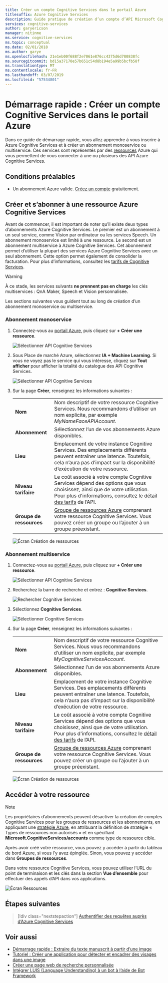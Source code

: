 ```yaml
---
title: Créer un compte Cognitive Services dans le portail Azure
titlesuffix: Azure Cognitive Services
description: Guide pratique de création d’un compte d’API Microsoft Cognitive Services sur le Portail Azure.
services: cognitive-services
author: garyericson
manager: nitinme
ms.service: cognitive-services
ms.topic: conceptual
ms.date: 02/01/2018
ms.author: garye
ms.openlocfilehash: 21e1eb00f688f2e7061e876cc4375d6d780838fc
ms.sourcegitcommit: bd15a37170e57b651c54d8b194e5a99b5bcfb58f
ms.translationtype: MT
ms.contentlocale: fr-FR
ms.lasthandoff: 03/07/2019
ms.locfileid: "57534801"
---
```

# <a name="quickstart-create-a-cognitive-services-account-in-the-azure-portal"></a>Démarrage rapide : Créer un compte Cognitive Services dans le portail Azure

Dans ce guide de démarrage rapide, vous allez apprendre à vous inscrire à Azure Cognitive Services et à créer un abonnement monoservice ou multiservice. Ces services sont représentés par des [ressources](https://docs.microsoft.com/azure/azure-resource-manager/resource-group-portal) Azure qui vous permettent de vous connecter à une ou plusieurs des API Azure Cognitive Services.

## <a name="prerequisites"></a>Conditions préalables

* Un abonnement Azure valide. [Créez un compte](https://azure.microsoft.com/free/) gratuitement.

## <a name="create-and-subscribe-to-an-azure-cognitive-services-resource"></a>Créer et s’abonner à une ressource Azure Cognitive Services

Avant de commencer, il est important de noter qu’il existe deux types d’abonnements Azure Cognitive Services. Le premier est un abonnement à un seul service, comme Vision par ordinateur ou les services Speech. Un abonnement monoservice est limité à une ressource. Le second est un abonnement multiservice à Azure Cognitive Services. Cet abonnement permet d’utiliser la plupart des services Azure Cognitive Services avec un seul abonnement. Cette option permet également de consolider la facturation. Pour plus d’informations, consultez les [tarifs de Cognitive Services](https://azure.microsoft.com/pricing/details/cognitive-services/).

>[!WARNING]
> À ce stade, les services suivants **ne prennent pas en charge** les clés multiservices : QnA Maker, Speech et Vision personnalisée.

Les sections suivantes vous guident tout au long de création d’un abonnement monoservice ou multiservice.

### <a name="single-service-subscription"></a>Abonnement monoservice

1. Connectez-vous au [portail Azure](https://portal.azure.com), puis cliquez sur **+ Créer une ressource**.

    ![Sélectionner API Cognitive Services](media/cognitive-services-apis-create-account/azurePortalScreen.png)

2. Sous Place de marché Azure, sélectionnez **IA + Machine Learning**. Si vous ne voyez pas le service qui vous intéresse, cliquez sur **Tout afficher** pour afficher la totalité du catalogue des API Cognitive Services.

    ![Sélectionner API Cognitive Services](media/cognitive-services-apis-create-account/azureMarketplace.png)

3. Sur la page **Créer**, renseignez les informations suivantes :

    |    |    |
    |--|--|
    | **Nom** | Nom descriptif de votre ressource Cognitive Services. Nous recommandons d’utiliser un nom explicite, par exemple *MyNameFaceAPIAccount*. |
    | **Abonnement** | Sélectionnez l’un de vos abonnements Azure disponibles. |
    | **Lieu** | Emplacement de votre instance Cognitive Services. Des emplacements différents peuvent entraîner une latence. Toutefois, cela n’aura pas d’impact sur la disponibilité d’exécution de votre ressource. |
    | **Niveau tarifaire** | Le coût associé à votre compte Cognitive Services dépend des options que vous choisissez, ainsi que de votre utilisation. Pour plus d'informations, consultez le [détail des tarifs](https://azure.microsoft.com/pricing/details/cognitive-services/) de l’API.
    | **Groupe de ressources** | [Groupe de ressources Azure](https://docs.microsoft.com/azure/architecture/cloud-adoption/getting-started/azure-resource-access#what-is-an-azure-resource-group) comprenant votre ressource Cognitive Services. Vous pouvez créer un groupe ou l’ajouter à un groupe préexistant. |

    ![Écran Création de ressources](media/cognitive-services-apis-create-account/resource_create_screen.png)

### <a name="multi-service-subscription"></a>Abonnement multiservice

1. Connectez-vous au [portail Azure](https://portal.azure.com), puis cliquez sur **+ Créer une ressource**.

    ![Sélectionner API Cognitive Services](media/cognitive-services-apis-create-account/azurePortalScreenMulti.png)

2. Recherchez la barre de recherche et entrez : **Cognitive Services**.

    ![Rechercher Cognitive Services](media/cognitive-services-apis-create-account/azureCogServSearchMulti.png)

3. Sélectionnez **Cognitive Services**.

    ![Sélectionner Cognitive Services](media/cognitive-services-apis-create-account/azureMarketplaceMulti.png)

3. Sur la page **Créer**, renseignez les informations suivantes :

    |    |    |
    |--|--|
    | **Nom** | Nom descriptif de votre ressource Cognitive Services. Nous vous recommandons d’utiliser un nom explicite, par exemple *MyCognitiveServicesAccount*. |
    | **Abonnement** | Sélectionnez l’un de vos abonnements Azure disponibles. |
    | **Lieu** | Emplacement de votre instance Cognitive Services. Des emplacements différents peuvent entraîner une latence. Toutefois, cela n’aura pas d’impact sur la disponibilité d’exécution de votre ressource. |
    | **Niveau tarifaire** | Le coût associé à votre compte Cognitive Services dépend des options que vous choisissez, ainsi que de votre utilisation. Pour plus d'informations, consultez le [détail des tarifs](https://azure.microsoft.com/pricing/details/cognitive-services/) de l’API.
    | **Groupe de ressources** | [Groupe de ressources Azure](https://docs.microsoft.com/azure/architecture/cloud-adoption/getting-started/azure-resource-access#what-is-an-azure-resource-group) comprenant votre ressource Cognitive Services. Vous pouvez créer un groupe ou l’ajouter à un groupe préexistant. |

    ![Écran Création de ressources](media/cognitive-services-apis-create-account/resource_create_screen_multi.png)

## <a name="access-your-resource"></a>Accéder à votre ressource

> [!NOTE]
> Les propriétaires d’abonnements peuvent désactiver la création de comptes Cognitive Services pour les groupes de ressources et les abonnements, en appliquant une [stratégie Azure](https://docs.microsoft.com/azure/governance/policy/overview#policy-definition), en attribuant la définition de stratégie « Types de ressources non autorisés » et en spécifiant **Microsoft.CognitiveServices/accounts** comme type de ressource cible.

Après avoir créé votre ressource, vous pouvez y accéder à partir du tableau de bord Azure, si vous l’y avez épinglée. Sinon, vous pouvez y accéder dans **Groupes de ressources**.

Dans votre ressource Cognitive Services, vous pouvez utiliser l’URL du point de terminaison et les clés dans la section **Vue d’ensemble** pour effectuer des appels d’API dans vos applications.

![Écran Ressources](media/cognitive-services-apis-create-account/resourceScreen.png)

## <a name="next-steps"></a>Étapes suivantes

> [!div class="nextstepaction"]
> [Authentifier des requêtes auprès d’Azure Cognitive Services](authentication.md)

## <a name="see-also"></a>Voir aussi

* [Démarrage rapide : Extraire du texte manuscrit à partir d’une image](https://docs.microsoft.com/azure/cognitive-services/computer-vision/quickstarts/csharp-hand-text)
* [Tutoriel : Créer une application pour détecter et encadrer des visages dans une image](https://docs.microsoft.com/azure/cognitive-services/Face/Tutorials/FaceAPIinCSharpTutorial)
* [Créer une page web de recherche personnalisée](https://docs.microsoft.com/azure/cognitive-services/bing-custom-search/tutorials/custom-search-web-page)
* [Intégrer LUIS (Language Understanding) à un bot à l’aide de Bot Framework](https://docs.microsoft.com/azure/cognitive-services/luis/luis-nodejs-tutorial-build-bot-framework-sample)
